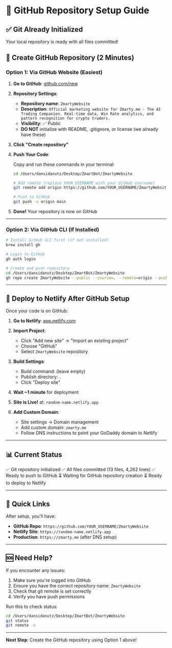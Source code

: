 # 🚀 GitHub Repository Setup Guide

## ✅ Git Already Initialized

Your local repository is ready with all files committed!

## 📝 Create GitHub Repository (2 Minutes)

### Option 1: Via GitHub Website (Easiest)

1. **Go to GitHub**: [github.com/new](https://github.com/new)

2. **Repository Settings**:
   - **Repository name**: `ZmartyWebsite`
   - **Description**: `Official marketing website for Zmarty.me - The AI Trading Companion. Real-time data, Win Rate analytics, and pattern recognition for crypto traders.`
   - **Visibility**: ✅ Public
   - **DO NOT** initialize with README, .gitignore, or license (we already have these)

3. **Click "Create repository"**

4. **Push Your Code**:

   Copy and run these commands in your terminal:

   ```bash
   cd /Users/dansidanutz/Desktop/ZmartBot/ZmartyWebsite

   # Add remote (replace YOUR_USERNAME with your GitHub username)
   git remote add origin https://github.com/YOUR_USERNAME/ZmartyWebsite.git

   # Push to GitHub
   git push -u origin main
   ```

5. **Done!** Your repository is now on GitHub

---

### Option 2: Via GitHub CLI (If Installed)

```bash
# Install GitHub CLI first (if not installed)
brew install gh

# Login to GitHub
gh auth login

# Create and push repository
cd /Users/dansidanutz/Desktop/ZmartBot/ZmartyWebsite
gh repo create ZmartyWebsite --public --source=. --remote=origin --push
```

---

## 🚀 Deploy to Netlify After GitHub Setup

Once your code is on GitHub:

1. **Go to Netlify**: [app.netlify.com](https://app.netlify.com)

2. **Import Project**:
   - Click "Add new site" → "Import an existing project"
   - Choose "GitHub"
   - Select `ZmartyWebsite` repository

3. **Build Settings**:
   - Build command: (leave empty)
   - Publish directory: `.`
   - Click "Deploy site"

4. **Wait ~1 minute** for deployment

5. **Site is Live!** at: `random-name.netlify.app`

6. **Add Custom Domain**:
   - Site settings → Domain management
   - Add custom domain: `zmarty.me`
   - Follow DNS instructions to point your GoDaddy domain to Netlify

---

## 📊 Current Status

✅ Git repository initialized
✅ All files committed (13 files, 4,262 lines)
✅ Ready to push to GitHub
⏳ Waiting for GitHub repository creation
⏳ Ready to deploy to Netlify

---

## 🔗 Quick Links

After setup, you'll have:
- **GitHub Repo**: `https://github.com/YOUR_USERNAME/ZmartyWebsite`
- **Netlify Site**: `https://random-name.netlify.app`
- **Production**: `https://zmarty.me` (after DNS setup)

---

## 🆘 Need Help?

If you encounter any issues:
1. Make sure you're logged into GitHub
2. Ensure you have the correct repository name: `ZmartyWebsite`
3. Check that git remote is set correctly
4. Verify you have push permissions

Run this to check status:
```bash
cd /Users/dansidanutz/Desktop/ZmartBot/ZmartyWebsite
git status
git remote -v
```

---

**Next Step**: Create the GitHub repository using Option 1 above!
